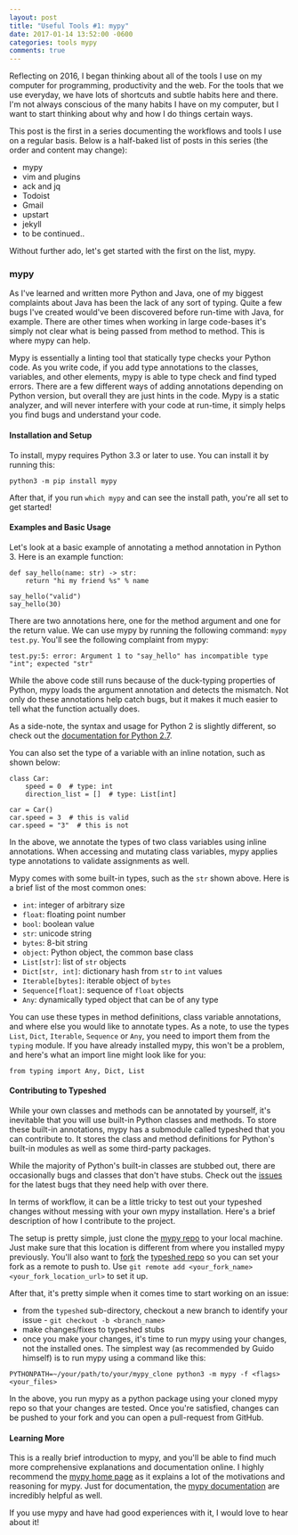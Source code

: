 ```yaml
---
layout: post
title: "Useful Tools #1: mypy"
date: 2017-01-14 13:52:00 -0600
categories: tools mypy
comments: true
---
```


Reflecting on 2016, I began thinking about all of the tools I use on my
computer for programming, productivity and the web. For the tools that we use
everyday, we have lots of shortcuts and subtle habits here and there. I'm not
always conscious of the many habits I have on my computer, but I want to start
thinking about why and how I do things certain ways.

This post is the first in a series documenting the workflows and tools I use
on a regular basis. Below is a half-baked list of posts in this series (the
order and content may change):

- mypy
- vim and plugins
- ack and jq
- Todoist
- Gmail
- upstart
- jekyll
- to be continued..

Without further ado, let's get started with the first on the list, mypy.

### mypy

As I've learned and written more Python and Java, one of my biggest complaints
about Java has been the lack of any sort of typing. Quite a few bugs I've
created would've been discovered before run-time with Java, for example. There
are other times when working in large code-bases it's simply not clear
what is being passed from method to method. This is where mypy can help.

Mypy is essentially a linting tool that statically type checks your Python
code. As you write code, if you add type annotations to the classes, variables,
and other elements, mypy is able to type check and find typed errors. There are
a few different ways of adding annotations depending on Python version, but
overall they are just hints in the code. Mypy is a static analyzer, and will
never interfere with your code at run-time, it simply helps you find bugs and
understand your code.

#### Installation and Setup

To install, mypy requires Python 3.3 or later to use. You can install it by
running this:

```
python3 -m pip install mypy
```

After that, if you run `which mypy` and can see the install path, you're all
set to get started!

#### Examples and Basic Usage

Let's look at a basic example of annotating a method annotation in Python 3.
Here is an example function:

```
def say_hello(name: str) -> str:
    return "hi my friend %s" % name

say_hello("valid")
say_hello(30)
```

There are two annotations here, one for the method argument and one for the
return value. We can use mypy by running the following command: `mypy test.py`.
You'll see the following complaint from mypy:

```
test.py:5: error: Argument 1 to "say_hello" has incompatible type "int"; expected "str"
```

While the above code still runs because of the duck-typing properties of
Python, mypy loads the argument annotation and detects the mismatch. Not only
do these annotations help catch bugs, but it makes it much easier to tell what
the function actually does.

As a side-note, the syntax and usage for Python 2 is slightly different, so
check out the [documentation for Python 2.7][python2doc].

You can also set the type of a variable with an inline notation, such as shown
below:

```
class Car:
    speed = 0  # type: int
    direction_list = []  # type: List[int]

car = Car()
car.speed = 3  # this is valid
car.speed = "3"  # this is not
```

In the above, we annotate the types of two class variables using inline
annotations. When accessing and mutating class variables, mypy applies type
annotations to validate assignments as well.

Mypy comes with some built-in types, such as the `str` shown above. Here is
a brief list of the most common ones:

- `int`: integer of arbitrary size
- `float`: floating point number
- `bool`: boolean value
- `str`: unicode string
- `bytes`: 8-bit string
- `object`: Python object, the common base class
- `List[str]`: list of `str` objects
- `Dict[str, int]`: dictionary hash from `str` to `int` values
- `Iterable[bytes]`: iterable object of `bytes`
- `Sequence[float]`: sequence of `float` objects
- `Any`: dynamically typed object that can be of any type

You can use these types in method definitions, class variable annotations, and
where else you would like to annotate types. As a note, to use the types
`List`, `Dict`, `Iterable`, `Sequence` or `Any`, you need to import them from
the `typing` module. If you have already installed mypy, this won't be
a problem, and here's what an import line might look like for you:

```
from typing import Any, Dict, List
```

#### Contributing to Typeshed

While your own classes and methods can be annotated by yourself, it's
inevitable that you will use built-in Python classes and methods. To store
these built-in annotations, mypy has a submodule called typeshed that you can
contribute to. It stores the class and method definitions for Python's built-in
modules as well as some third-party packages.

While the majority of Python's built-in classes are stubbed out, there are
occasionally bugs and classes that don't have stubs. Check out the
[issues][issues] for the latest bugs that they need help with over there.

In terms of workflow, it can be a little tricky to test out your typeshed
changes without messing with your own mypy installation. Here's a brief
description of how I contribute to the project.

The setup is pretty simple, just clone the [mypy repo][repo] to your local
machine. Just make sure that this location is different from where you
installed mypy previously. You'll also want to [fork][fork] the [typeshed repo][typeshedrepo]
so you can set your fork as a remote to push to. Use `git
remote add <your_fork_name> <your_fork_location_url>` to set it up.

After that, it's pretty simple when it comes time to start working on an issue:

- from the `typeshed` sub-directory, checkout a new branch to identify your
  issue - `git checkout -b <branch_name>`
- make changes/fixes to typeshed stubs
- once you make your changes, it's time to run mypy using your changes, not the
  installed ones. The simplest way (as recommended by Guido himself) is to run
  mypy using a command like this: 

``` 
PYTHONPATH=~/your/path/to/your/mypy_clone python3 -m mypy -f <flags>
<your_files>
```

In the above, you run mypy as a python package using your cloned mypy repo so
that your changes are tested. Once you're satisfied, changes can be pushed
to your fork and you can open a pull-request from GitHub.


#### Learning More

This is a really brief introduction to mypy, and you'll be able to find much
more comprehensive explanations and documentation online. I highly recommend
the [mypy home page][homepage] as it explains a lot of the motivations and
reasoning for mypy. Just for documentation, the [mypy documentation][docs] are
incredibly helpful as well.

If you use mypy and have had good experiences with it, I would love to hear
about it!

[docs]: http://mypy.readthedocs.io/en/latest/index.html
[homepage]: http://www.mypy-lang.org/
[typeshedrepo]: https://github.com/python/typeshed
[issues]: https://github.com/python/typeshed/issues
[repo]: https://github.com/python/mypy
[fork]: https://help.github.com/articles/fork-a-repo/
[python2doc]: http://mypy.readthedocs.io/en/latest/python2.html
